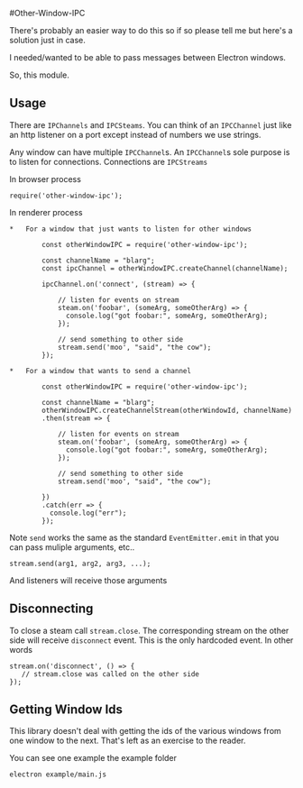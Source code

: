 #Other-Window-IPC

There's probably an easier way to do this so if so please tell me but
here's a solution just in case.

I needed/wanted to be able to pass messages between Electron windows.

So, this module.

## Usage

There are `IPChannels` and `IPCSteams`. You can think of an `IPCChannel`
just like an http listener on a port except instead of numbers we use strings.

Any window can have multiple `IPCChannel`s. An `IPCChannel`s sole purpose
is to listen for connections. Connections are `IPCStreams`

In browser process

    require('other-window-ipc');

In renderer process

    *   For a window that just wants to listen for other windows

            const otherWindowIPC = require('other-window-ipc');

            const channelName = "blarg";
            const ipcChannel = otherWindowIPC.createChannel(channelName);

            ipcChannel.on('connect', (stream) => {

                // listen for events on stream
                steam.on('foobar', (someArg, someOtherArg) => {
                  console.log("got foobar:", someArg, someOtherArg);
                });

                // send something to other side
                stream.send('moo', "said", "the cow");
            });

    *   For a window that wants to send a channel

            const otherWindowIPC = require('other-window-ipc');

            const channelName = "blarg";
            otherWindowIPC.createChannelStream(otherWindowId, channelName)
            .then(stream => {

                // listen for events on stream
                steam.on('foobar', (someArg, someOtherArg) => {
                  console.log("got foobar:", someArg, someOtherArg);
                });

                // send something to other side
                stream.send('moo', "said", "the cow");

            })
            .catch(err => {
              console.log("err");
            });

Note `send` works the same as the standard `EventEmitter.emit` in that you
can pass muliple arguments, etc..

    stream.send(arg1, arg2, arg3, ...);

And listeners will receive those arguments

## Disconnecting

To close a steam call `stream.close`. The corresponding stream on the
other side will receive `disconnect` event. This is the only hardcoded
event.  In other words

    stream.on('disconnect', () => {
       // stream.close was called on the other side
    });

## Getting Window Ids

This library doesn't deal with getting the ids of the various windows from
one window to the next. That's left as an exercise to the reader.

You can see one example the example folder

    electron example/main.js


